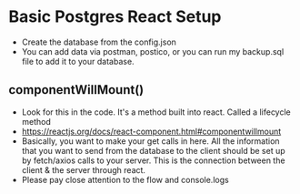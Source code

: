 # Basic Postgres React Setup

* Create the database from the config.json
* You can add data via postman, postico, or you can run my backup.sql file to add it to your database.

<h2> componentWillMount() </h2>

* Look for this in the code. It's a method built into react. Called a lifecycle method
* https://reactjs.org/docs/react-component.html#componentwillmount
* Basically, you want to make your get calls in here. All the information that you want to send from the database to the client should be set up by fetch/axios calls to your server. This is the connection between the client & the server through react.
* Please pay close attention to the flow and console.logs